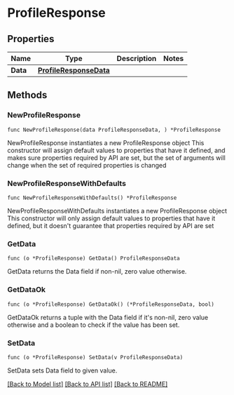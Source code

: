 # ProfileResponse

## Properties

Name | Type | Description | Notes
------------ | ------------- | ------------- | -------------
**Data** | [**ProfileResponseData**](ProfileResponseData.md) |  | 

## Methods

### NewProfileResponse

`func NewProfileResponse(data ProfileResponseData, ) *ProfileResponse`

NewProfileResponse instantiates a new ProfileResponse object
This constructor will assign default values to properties that have it defined,
and makes sure properties required by API are set, but the set of arguments
will change when the set of required properties is changed

### NewProfileResponseWithDefaults

`func NewProfileResponseWithDefaults() *ProfileResponse`

NewProfileResponseWithDefaults instantiates a new ProfileResponse object
This constructor will only assign default values to properties that have it defined,
but it doesn't guarantee that properties required by API are set

### GetData

`func (o *ProfileResponse) GetData() ProfileResponseData`

GetData returns the Data field if non-nil, zero value otherwise.

### GetDataOk

`func (o *ProfileResponse) GetDataOk() (*ProfileResponseData, bool)`

GetDataOk returns a tuple with the Data field if it's non-nil, zero value otherwise
and a boolean to check if the value has been set.

### SetData

`func (o *ProfileResponse) SetData(v ProfileResponseData)`

SetData sets Data field to given value.



[[Back to Model list]](../README.md#documentation-for-models) [[Back to API list]](../README.md#documentation-for-api-endpoints) [[Back to README]](../README.md)


